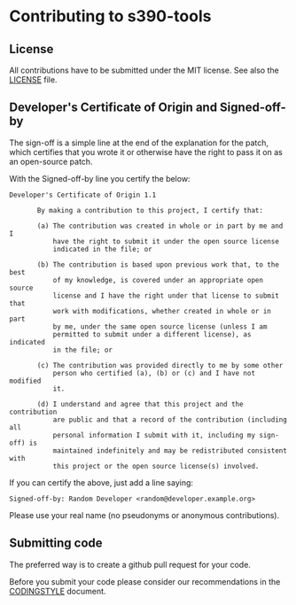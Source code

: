 Contributing to s390-tools
==========================

License
-------
All contributions have to be submitted under the MIT license. See also
the [LICENSE](LICENSE) file.

Developer's Certificate of Origin and Signed-off-by
---------------------------------------------------
The sign-off is a simple line at the end of the explanation for the patch,
which certifies that you wrote it or otherwise have the right to pass it on as
an open-source patch.

With the Signed-off-by line you certify the below:

```
Developer's Certificate of Origin 1.1

       By making a contribution to this project, I certify that:

       (a) The contribution was created in whole or in part by me and I
           have the right to submit it under the open source license
           indicated in the file; or

       (b) The contribution is based upon previous work that, to the best
           of my knowledge, is covered under an appropriate open source
           license and I have the right under that license to submit that
           work with modifications, whether created in whole or in part
           by me, under the same open source license (unless I am
           permitted to submit under a different license), as indicated
           in the file; or

       (c) The contribution was provided directly to me by some other
           person who certified (a), (b) or (c) and I have not modified
           it.

       (d) I understand and agree that this project and the contribution
           are public and that a record of the contribution (including all
           personal information I submit with it, including my sign-off) is
           maintained indefinitely and may be redistributed consistent with
           this project or the open source license(s) involved.
```

If you can certify the above, just add a line saying:

```
Signed-off-by: Random Developer <random@developer.example.org>
```

Please use your real name (no pseudonyms or anonymous contributions).

Submitting code
---------------
The preferred way is to create a github pull request for your code.

Before you submit your code please consider our recommendations in the
[CODINGSTYLE](CODINGSTYLE.md) document.
